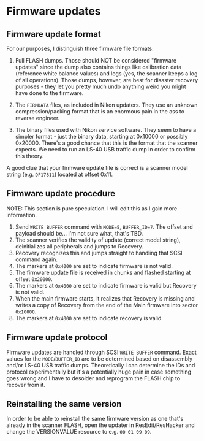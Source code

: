 # Firmware updates

## Firmware update format

For our purposes, I distinguish three firmware file formats:

1. Full FLASH dumps. Those should NOT be considered "firmware updates"
   since the dump also contains things like calibration data (reference
   white balance values) and logs (yes, the scanner keeps a log of all
   operations). Those dumps, however, are best for disaster recovery
   purposes - they let you pretty much undo anything weird you might have
   done to the firmware.

2. The `FIRMDATA` files, as included in Nikon updaters. They use an unknown
   compression/packing format that is an enormous pain in the ass to reverse
   engineer.

3. The binary files used with Nikon service software. They seem to have
   a simpler format - just the binary data, starting at 0x10000 or possibly
   0x20000. There's a good chance that this is the format that the scanner
   expects. We need to run an LS-40 USB traffic dump in order to confirm
   this theory.

A good clue that your firmware update file is correct is a scanner model
string (e.g. `DF17811`) located at offset 0x11.

## Firmware update procedure

NOTE: This section is pure speculation. I will edit this as I gain more
information.

1. Send `WRITE BUFFER` command with `MODE=5`, `BUFFER_ID=7`.
   The offset and payload should be... I'm not sure what, that's TBD.
2. The scanner verifies the validity of update (correct model string),
   deinitializes all peripherals and jumps to Recovery.
3. Recovery recognizes this and jumps straight to handling that SCSI
   command again.
4. The markers at `0x4000` are set to indicate firmware is not valid.
5. The firmware update file is received in chunks and flashed starting
   at offset `0x20000`.
6. The markers at `0x4000` are set to indicate firmware is valid
   but Recovery is not valid.
7. When the main firmware starts, it realizes that Recovery is missing
   and writes a copy of Recovery from the end of the Main firmware into
   sector `0x10000`.
8. The markers at `0x4000` are set to indicate recovery is valid.

## Firmware update protocol

Firmware updates are handled through SCSI `WRITE BUFFER` command. Exact values
for the `MODE`/`BUFFER_ID` are to be determined based on disassembly and/or
LS-40 USB traffic dumps. Theoretically I can determine the IDs and protocol
experimentally but it's a potentially huge pain in case something goes wrong
and I have to desolder and reprogram the FLASH chip to recover from it.

## Reinstalling the same version

In order to be able to reinstall the same firmware version as one that's
already in the scanner FLASH, open the updater in ResEdit/ResHacker and
change the VERSIONVALUE resource to e.g. `00 01 09 09`.
